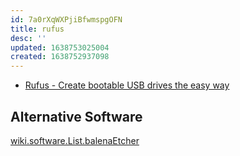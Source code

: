```yaml
---
id: 7a0rXqWXPjiBfwmspgOFN
title: rufus
desc: ''
updated: 1638753025004
created: 1638752937098
---
```



* [Rufus - Create bootable USB drives the easy way](https://rufus.ie/en/)

## Alternative Software

[wiki.software.List.balenaEtcher](balenaEtcher.md)